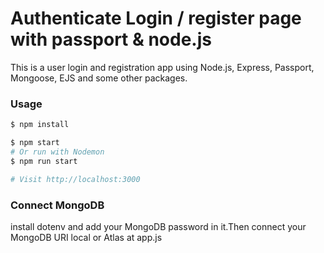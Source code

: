 # Authenticate Login / register page with passport & node.js

This is a user login and registration app using Node.js, Express, Passport, Mongoose, EJS and some other packages.

### Usage

```sh
$ npm install
```

```sh
$ npm start
# Or run with Nodemon
$ npm run start

# Visit http://localhost:3000
```

### Connect MongoDB

install dotenv and add your MongoDB password in it.Then connect your MongoDB URI local or Atlas at app.js 
